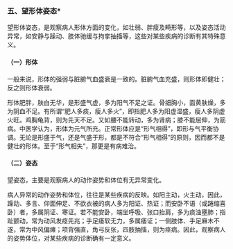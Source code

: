### 五、望形体姿态*

望形体姿态，是观察病人形体方面的变化，如壮弱、胖瘦及畸形等，以及姿态活动异常，如安静与躁动、肢体驰缓与拘挛抽搐等，这些对某些疾病的诊断有其特殊意义。

#### （一）形体

一般来说，形体的强弱与脏腑气血盛衰是一致的。脏腑气血充盛，则形体即健壮；反之则形体衰弱。

形体肥胖，肤白无华，是形盛气虚，多为阳气不足之证。骨细胸小，面黄肤燥，多为阴血不足。有所谓“肥人多痰，瘦人多火”，即指肥人多为阳虚湿盛，瘦人多阴虚火旺。鸡胸龟背，则为先天不足。又如腰不能转动，多为肾病；膝不能屈伸，为筋病。中医学认为，形体为元气所充。正常形体应是“形气相得”，即形与气平衡协调。无论是形盛于气，还是气盛于形，都是不符合“形气相得”的原则，因而都不是健壮的形体。至于“形气相失”，那更是有病难治。

#### （二）姿态

望姿态，主要是观察病人的动作姿势和体位有无异常变化。

病人异常的动作姿势和体位，往往是某些疾病的反映。如阳主动，火主动，因此，躁动、多言、仰面伸足、不欲衣被的病人多为阳证、热证；而安卧不语（或踡缩喜卧）者，多属阴证、寒证。若不能安卧，端坐呼吸、张口抬肩，多为痰浊壅肺；指趾颤动，常为动风发痉先兆；手足痿软无力，多属痿证；一侧肢体、手足麻木不遂，常为中风偏瘫；项背强直，角弓反张，四肢抽搐，则为痉病。因此，观察病人的姿势体位，对某些疾病的诊断确有一定意义。

